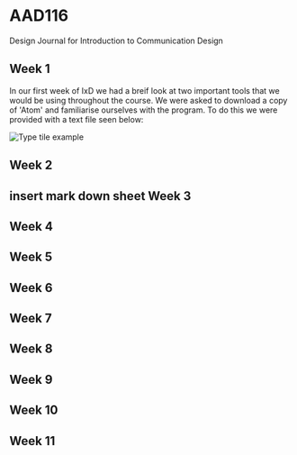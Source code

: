 AAD116
======

Design Journal for Introduction to Communication Design 

Week 1 
-------
In our first week of IxD we had a breif look at two important tools that we would be using throughout the course. We were asked to download a copy of 'Atom' and familiarise ourselves with the program. To do this we were provided with a text file seen below: 

![Type tile example](https://cloud.githubusercontent.com/assets/8933902/4602906/227c1c98-5152-11e4-9b6b-79d856d490de.png)



Week 2
-------
insert mark down sheet
Week 3 
-------
Week 4 
-------
Week 5 
-------
Week 6 
-------
Week 7 
-------
Week 8 
-------
Week 9 
-------
Week 10 
-------
Week 11
-------
